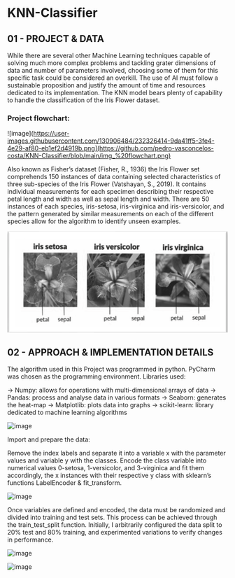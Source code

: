 # KNN-Classifier

## 01 - PROJECT & DATA
While there are several other Machine Learning techniques capable of solving much more complex problems and tackling grater dimensions of data and number of parameters involved, choosing some of them for this specific task could be considered an overkill. The use of AI must follow a sustainable proposition and justify the amount of time and resources dedicated to its implementation. The KNN model bears plenty of capability to handle the classification of the Iris Flower dataset. 

### Project flowchart:
![image](https://user-images.githubusercontent.com/130906484/232326414-9da41ff5-3fe4-4e29-af80-eb1ef2d4919b.png](https://github.com/pedro-vasconcelos-costa/KNN-Classifier/blob/main/img_%20flowchart.png)

Also known as Fisher’s dataset (Fisher, R., 1936) the Iris Flower set comprehends 150 instances of data containing selected characteristics of three sub-species of the Iris Flower (Vatshayan, S., 2019). It contains individual measurements for each specimen describing their respective petal length and width as well as sepal length and width. There are 50 instances of each species, iris-setosa, iris-virginica and iris-versicolor, and the pattern generated by similar measurements on each of the different species allow for the algorithm to identify unseen examples.
  
![img_ Iris Species](https://github.com/pedro-vasconcelos-costa/KNN-Classifier/blob/main/img_%20Iris%20Species.png)

## 02 - APPROACH & IMPLEMENTATION DETAILS 
	
The algorithm used in this Project was programmed in python. PyCharm was chosen as the programming environment.
Libraries used: 

-> Numpy: allows for operations with multi-dimensional arrays of data
-> Pandas: process and analyse data in various formats
-> Seaborn: generates the heat-map 
-> Matplotlib: plots data into graphs 
-> scikit-learn: library dedicated to machine learning algorithms 

![image](https://user-images.githubusercontent.com/130906484/232326339-0649b988-6d77-4dbc-bab9-76e8a82691c8.png)

	  
Import and prepare the data:

Remove the index labels and separate it into a variable x with the parameter values and variable y with the classes. Encode the class variable into numerical values 0-setosa, 1-versicolor, and 3-virginica and fit them accordingly, the x instances with their respective y class with sklearn’s functions LabelEncoder & fit_transform.

![image](https://user-images.githubusercontent.com/130906484/232326482-b1e9a8d6-8c49-4827-b49d-3340d674b418.png)

Once variables are defined and encoded, the data must be randomized and divided into training and test sets. This process can be achieved through the train_test_split function. Initially, I arbitrarily configured the data split to 20% test and 80% training, and experimented variations to verify changes in performance.
 
![image](https://user-images.githubusercontent.com/130906484/232326529-f5424bef-9056-4b75-a571-86fa6dfbc1e5.png)

![image](https://user-images.githubusercontent.com/130906484/232326538-b0d458d7-dbf0-43f8-89a7-7baea5c34a4a.png)
